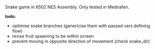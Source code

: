 Snake game in 6502 NES Assembly. Only tested in Mednafen.

**todo:**
* optimise snake branches (genericise them with passed vars defining flow)
* revise fruit spawning to be within screen
* prevent moving in opposite direction of movement (check snake_dir)
